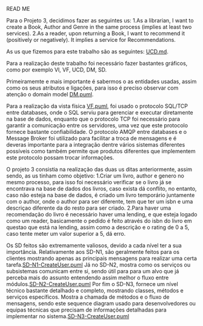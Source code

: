 READ ME

Para o Projeto 3, decidimos fazer as seguintes us:
1.As a librarian, I want to create a Book, Author and Genre in the same process
 (implies at least two services).
2.As a reader, upon returning a Book, I want to recommend it (positively or
 negatively). It implies a service for Recommendations.

As us que fizemos para este trabalho são as seguintes: [UCD.md](UCD.md).

Para a realização deste trabalho foi necessário fazer bastantes gráficos, como por exemplo Vl, VF, UCD, DM, SD.

Primeiramemte e mais importante é sabermos o as entidades usadas, assim como os seus atributos e ligações, para isso é preciso 
observar com atenção o domain model [DM.puml](DM.svg). 

Para a realização da vista física [VF.puml](VF.svg), foi usado o protocolo SQL/TCP entre databases, onde o SQL serviu para gerenciar e executar diretamente na base de dados,
enquanto que o protocolo TCP foi necessário para garantir a comunicação entre os servidores, uma vez que este protocolo 
fornece bastante confiabilidade.
O protocolo AMQP entre databases e o Message Broker foi utilizado para facilitar a troca de mensagens e é deveras importante 
para a integração dentre vários sistemas diferentes possíveis como também permite que produtos diferentes que implementem este protocolo 
possam trocar informações.

O projeto 3 consistia na realização das duas us ditas anteriormente, assim sendo, as us tinham como objetivo:
1.Criar um livro, author e genero no mesmo processo, para isso foi necessário verificar se o livro já se encontrava 
na base de dados dos livros, caso exista dá conflito, no entanto, caso não esteja na base de dados, é criado um livro temporário 
juntamente com o author, onde o author para ser diferente, tem que ter um isbn e uma descriçao diferente da do resto para ser criado.
2.Para haver uma recomendação do livro é necessário haver uma lending, e que esteja logado como um reader, basicamente o pedido é feito 
através do isbn do livro em questao que está na lending, assim como a descrição e o rating de 0 a 5, caso tente meter um valor superior a 5, dá erro.

Os SD feitos são extremamente valiosos, devido a cada nível ter a sua importância.
Relativamente aos SD-N1, são geralmente feitos para os clientes mostrando apenas as principais mensagens para realizar uma certa tarefa.[SD-N1-CreateUser.puml](SD-N1-CreateUser.svg)
Já no SD-N2, mostra como os serviços ou subsistemas comunicam entre si, sendo útil para para um alvo que já perceba mais do assunto entendendo assim melhor o fluxo entre módulos.[SD-N2-CreateUser.puml](SD-N2-CreateUser.svg)
Por fim o SD-N3, fornece um nível técnico bastante detalhado e completo, mostrando classes, métodos e serviços específicos. Mostra a chamada de métodos e
o fluxo de mensagens, sendo este sequence diagram usado para desenvolvedores ou equipas técnicas que precisam de informações detalhadas para implementar no sistema.[SD-N3-CreateUser.puml](SD-N3-CreateUser.svg)



